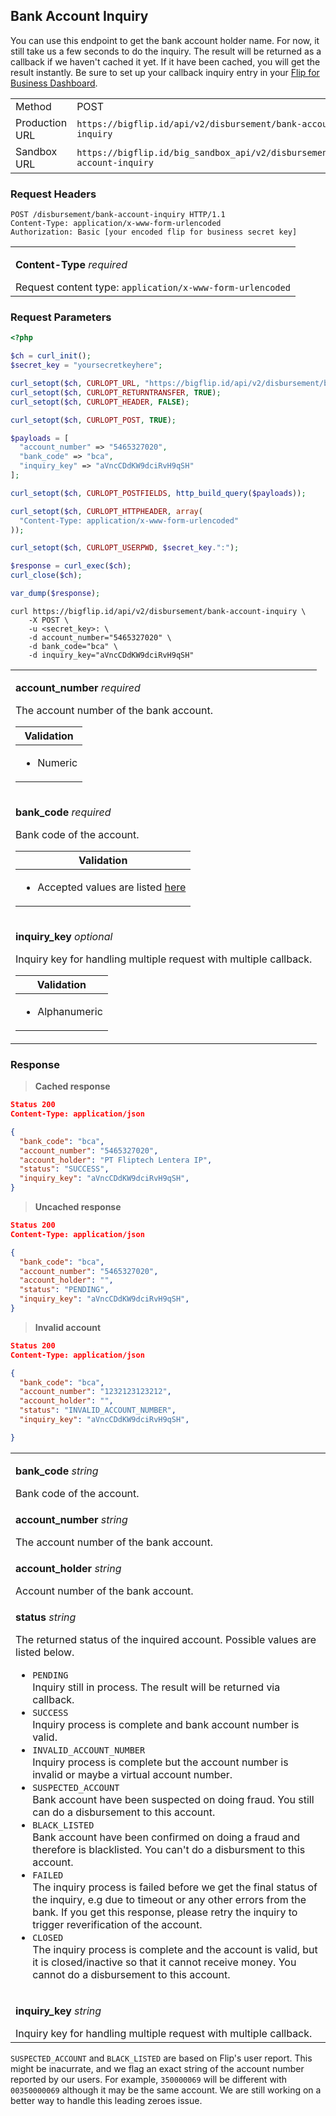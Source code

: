 <div></div>

## Bank Account Inquiry

You can use this endpoint to get the bank account holder name. For now, it still take us a few seconds to do the inquiry. The result will be returned as a callback if we haven't cached it yet. If it have been cached, you will get the result instantly. Be sure to set up your callback inquiry entry in your <a href="https://business.flip.id/settings/api-setting" target="_blank" rel="noopener noreferrer">Flip for Business Dashboard</a>.

<table>
  <tbody>
    <tr>
      <td>Method</td>
      <td><span class="method post">POST</span></td>
    </tr>
    <tr>
      <td>Production URL</td>
      <td><code>https://bigflip.id/api/v2/disbursement/bank-account-inquiry</code></td>
    </tr>
    <tr>
      <td>Sandbox URL</td>
      <td><code>https://bigflip.id/big_sandbox_api/v2/disbursement/bank-account-inquiry</code></td>
    </tr>
  </tbody>
</table>

### Request Headers

```http
POST /disbursement/bank-account-inquiry HTTP/1.1
Content-Type: application/x-www-form-urlencoded
Authorization: Basic [your encoded flip for business secret key]
```

<table>
  <tbody>
    <tr>
      <td>
        <p><b>Content-Type</b> <em>required</em></p>
        Request content type: <code>application/x-www-form-urlencoded</code>
      </td>
    </tr>
  </tbody>
</table>

### Request Parameters

```php
<?php

$ch = curl_init();
$secret_key = "yoursecretkeyhere";

curl_setopt($ch, CURLOPT_URL, "https://bigflip.id/api/v2/disbursement/bank-account-inquiry");
curl_setopt($ch, CURLOPT_RETURNTRANSFER, TRUE);
curl_setopt($ch, CURLOPT_HEADER, FALSE);

curl_setopt($ch, CURLOPT_POST, TRUE);

$payloads = [
  "account_number" => "5465327020",
  "bank_code" => "bca",
  "inquiry_key" => "aVncCDdKW9dciRvH9qSH"
];

curl_setopt($ch, CURLOPT_POSTFIELDS, http_build_query($payloads));

curl_setopt($ch, CURLOPT_HTTPHEADER, array(
  "Content-Type: application/x-www-form-urlencoded"
));

curl_setopt($ch, CURLOPT_USERPWD, $secret_key.":");

$response = curl_exec($ch);
curl_close($ch);

var_dump($response);
```

```shell
curl https://bigflip.id/api/v2/disbursement/bank-account-inquiry \
    -X POST \
    -u <secret_key>: \
    -d account_number="5465327020" \
    -d bank_code="bca" \
    -d inquiry_key="aVncCDdKW9dciRvH9qSH"
```

<table>
  <tbody>
    <tr>
      <td>
        <p><b>account_number</b> <em>required</em></p>
        The account number of the bank account.
        <table class="validation-table">
          <thead>
            <tr>
              <th>Validation</th>
            </tr>
          </thead>
          <tbody>
            <tr>
              <td>
                <ul>
                  <li>Numeric</li>
                </ul>
              </td>
            </tr>
          </tbody>
        </table>
      </td>
    </tr>
    <tr>
      <td>
        <p><b>bank_code</b> <em>required</em></p>
        Bank code of the account.
        <table class="validation-table">
          <thead>
            <tr>
              <th>Validation</th>
            </tr>
          </thead>
          <tbody>
            <tr>
              <td>
                <ul>
                  <li>Accepted values are listed <a href="/docs/getting-started/destination-bank">here</a></li>
                </ul>
              </td>
            </tr>
          </tbody>
        </table>
      </td>
    </tr>
    <tr>
      <td>
        <p><b>inquiry_key</b> <em>optional</em></p>
        Inquiry key for handling multiple request with multiple callback.
        <table class="validation-table">
          <thead>
            <tr>
              <th>Validation</th>
            </tr>
          </thead>
          <tbody>
            <tr>
              <td>
                <ul>
                  <li>Alphanumeric</li>
                </ul>
              </td>
            </tr>
          </tbody>
        </table>
      </td>
    </tr>
  </tbody>
</table>

### Response

> **Cached response**

```json
Status 200
Content-Type: application/json

{
  "bank_code": "bca",
  "account_number": "5465327020",
  "account_holder": "PT Fliptech Lentera IP",
  "status": "SUCCESS",
  "inquiry_key": "aVncCDdKW9dciRvH9qSH",
}
```

> **Uncached response**

```json
Status 200
Content-Type: application/json

{
  "bank_code": "bca",
  "account_number": "5465327020",
  "account_holder": "",
  "status": "PENDING",
  "inquiry_key": "aVncCDdKW9dciRvH9qSH",
}
```

> **Invalid account**

```json
Status 200
Content-Type: application/json

{
  "bank_code": "bca",
  "account_number": "1232123123212",
  "account_holder": "",
  "status": "INVALID_ACCOUNT_NUMBER",
  "inquiry_key": "aVncCDdKW9dciRvH9qSH",

}
```

<table>
  <tbody>
    <tr>
      <td>
        <p><b>bank_code</b> <em>string</em></p>
        Bank code of the account.
      </td>
    </tr>
    <tr>
      <td>
        <p><b>account_number</b> <em>string</em></p>
        The account number of the bank account.
      </td>
    </tr>
    <tr>
      <td>
        <p><b>account_holder</b> <em>string</em></p>
        Account number of the bank account.
      </td>
    </tr>
    <tr>
      <td>
        <p><b>status</b> <em>string</em></p>
        The returned status of the inquired account. Possible values are listed below.<br>
        <ul>
          <li><code>PENDING</code><br>Inquiry still in process. The result will be returned via callback.</li>
          <li><code>SUCCESS</code><br>Inquiry process is complete and bank account number is valid.</li>
          <li><code>INVALID_ACCOUNT_NUMBER</code><br>Inquiry process is complete but the account number is invalid or maybe a virtual account number.</li>
          <li><code>SUSPECTED_ACCOUNT</code><br>Bank account have been suspected on doing fraud. You still can do a disbursement to this account.</li>
          <li><code>BLACK_LISTED</code><br>Bank account have been confirmed on doing a fraud and therefore is blacklisted. You can't do a disbursment to this account.</li>
          <li><code>FAILED</code><br>The inquiry process is failed before we get the final status of the inquiry, e.g due to timeout or any other errors from the bank. If you get this response, please retry the inquiry to trigger reverification of the account.</li>
          <li><code>CLOSED</code><br>The inquiry process is complete and the account is valid, but it is closed/inactive so that it cannot receive money. You cannot do a disbursement to this account.</li>
        </ul>
      </td>
    </tr>
    <tr>
      <td>
        <p><b>inquiry_key</b> <em>string</em></p>
        Inquiry key for handling multiple request with multiple callback.
      </td>
    </tr>
  </tbody>
</table>

<aside class="danger">
  <p>
    <code class="prettyprint">SUSPECTED_ACCOUNT</code> and <code class="prettyprint">BLACK_LISTED</code> are based on Flip's user report.  This might be inacurrate, and we flag an exact string of the account number reported by our users. For example, <code class="prettyprint">350000069</code> will be different with <code class="prettyprint">00350000069</code> although it may be the same account. We are still working on a better way to handle this leading zeroes issue.
  </p>
</aside>

